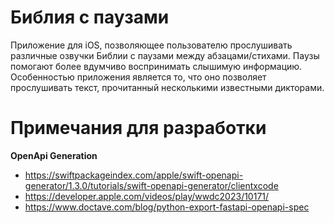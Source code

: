 # Библия с паузами

Приложение для iOS, позволяющее пользователю прослушивать различные озвучки Библии с паузами между абзацами/стихами. Паузы помогают более вдумчиво воспринимать слышимую информацию. Особенностью приложения является то, что оно позволяет прослушивать текст, прочитанный несколькими известными дикторами.

# Примечания для разработки

**OpenApi Generation**

- https://swiftpackageindex.com/apple/swift-openapi-generator/1.3.0/tutorials/swift-openapi-generator/clientxcode
- https://developer.apple.com/videos/play/wwdc2023/10171/
- https://www.doctave.com/blog/python-export-fastapi-openapi-spec


